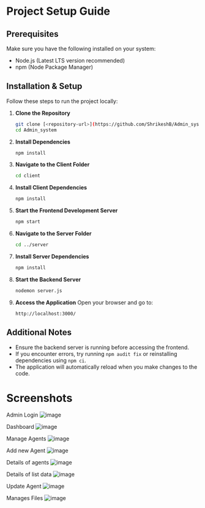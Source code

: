 # Project Setup Guide

## Prerequisites
Make sure you have the following installed on your system:
- Node.js (Latest LTS version recommended)
- npm (Node Package Manager)

## Installation & Setup
Follow these steps to run the project locally:

1. **Clone the Repository**
   ```bash
   git clone [<repository-url>](https://github.com/ShrikeshB/Admin_system)
   cd Admin_system
   ```

2. **Install Dependencies**
   ```bash
   npm install
   ```

3. **Navigate to the Client Folder**
   ```bash
   cd client
   ```

4. **Install Client Dependencies**
   ```bash
   npm install
   ```

5. **Start the Frontend Development Server**
   ```bash
   npm start
   ```

6. **Navigate to the Server Folder**
   ```bash
   cd ../server
   ```

7. **Install Server Dependencies**
   ```bash
   npm install
   ```

8. **Start the Backend Server**
   ```bash
   nodemon server.js
   ```

9. **Access the Application**
   Open your browser and go to:
   ```
   http://localhost:3000/
   ```

## Additional Notes
- Ensure the backend server is running before accessing the frontend.
- If you encounter errors, try running `npm audit fix` or reinstalling dependencies using `npm ci`.
- The application will automatically reload when you make changes to the code.

# Screenshots
Admin Login 
![image](https://github.com/user-attachments/assets/7f834584-5703-4e55-960e-b067102cb5ea)


Dashboard 
![image](https://github.com/user-attachments/assets/eca24286-ac65-4f75-9620-872b06f46bc9)

Manage Agents
![image](https://github.com/user-attachments/assets/01722b65-5711-458f-8f7f-ff55fc326b28)

Add new Agent
![image](https://github.com/user-attachments/assets/a64539fd-1dc6-445e-b6c4-ea2eb8a7f34c)


Details of agents
![image](https://github.com/user-attachments/assets/f26132b6-3383-4b25-86f6-f152b7342c59)

Details of list data
![image](https://github.com/user-attachments/assets/8f9ae147-4d7c-4030-ba9d-e2239c58ec9f)

Update Agent
![image](https://github.com/user-attachments/assets/5d406145-92ff-424b-8699-64b05ab14168)

Manages Files
![image](https://github.com/user-attachments/assets/2c2b4f65-505a-4d15-8202-5b28d4238840)


